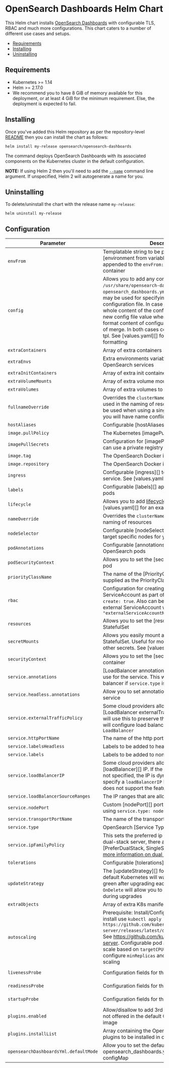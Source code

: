 # OpenSearch Dashboards Helm Chart

 This Helm chart installs [OpenSearch Dashboards](https://github.com/opensearch-project/OpenSearch-Dashboards) with configurable TLS, RBAC and much more configurations. This chart caters to a number of different use cases and setups.

 - [Requirements](#requirements)
 - [Installing](#installing)
 - [Uninstalling](#uninstalling)

 ## Requirements

 * Kubernetes >= 1.14
 * Helm >= 2.17.0
 * We recommend you to have 8 GiB of memory available for this deployment, or at least 4 GiB for the minimum requirement. Else, the deployment is expected to fail.

 ## Installing

 Once you've added this Helm repository as per the repository-level [README](../../README.md#installing)
 then you can install the chart as follows:

 ```shell
 helm install my-release opensearch/opensearch-dashboards
```

 The command deploys OpenSearch Dashboards with its associated components on the Kubernetes cluster in the default configuration.

 **NOTE:** If using Helm 2 then you'll need to add the [`--name`](https://v2.helm.sh/docs/helm/#options-21) command line argument. If unspecified, Helm 2 will autogenerate a name for you.

 ## Uninstalling
 To delete/uninstall the chart with the release name `my-release`:

 ```shell
 helm uninstall my-release
 ```

## Configuration

| Parameter                          | Description                                                                                                                                                                                                                                                                                                                                                                                                                                                                                          | Default                                         |
|------------------------------------|------------------------------------------------------------------------------------------------------------------------------------------------------------------------------------------------------------------------------------------------------------------------------------------------------------------------------------------------------------------------------------------------------------------------------------------------------------------------------------------------------|-------------------------------------------------|
| `envFrom`                          | Templatable string to be passed to the [environment from variables][] which will be appended to the `envFrom:` definition for the container                                                                                                                                                                                                                                                                                                                                                          | `[]`                                            |
| `config`                         | Allows you to add any config files in `/usr/share/opensearch-dashboards/` such as `opensearch_dashboards.yml`. String or map format may be used for specifying content of each configuration file. In case of string format, the whole content of the config file will be replaced by new config file value when in case of using map format content of configuration file will be a result of merge. In both cases content passed through tpl. See [values.yaml][] for an example of the formatting | `{}`                                            |
| `extraContainers`                  | Array of extra containers                                                                                                                                                                                                                                                                                                                                                                                                                                                                            | `""`                                            |
| `extraEnvs`                        | Extra environments variables to be passed to OpenSearch services                                                                                                                                                                                                                                                                                                                                                                                                                                     | `[]`                                            |
| `extraInitContainers`              | Array of extra init containers                                                                                                                                                                                                                                                                                                                                                                                                                                                                       | `[]`                                            |
| `extraVolumeMounts`                | Array of extra volume mounts                                                                                                                                                                                                                                                                                                                                                                                                                                                                         | `[] `                                           |
| `extraVolumes`                     | Array of extra volumes to be added                                                                                                                                                                                                                                                                                                                                                                                                                                                                   | `[]`                                            |
| `fullnameOverride`                 | Overrides the `clusterName` and `nodeGroup` when used in the naming of resources. This should only be used when using a single `nodeGroup`, otherwise you will have name conflicts                                                                                                                                                                                                                                                                                                                   | `""`                                            |
| `hostAliases`                      | Configurable [hostAliases][]                                                                                                                                                                                                                                                                                                                                                                                                                                                                         | `[]`                                            |
| `image.pullPolicy`                 | The Kubernetes [imagePullPolicy][] value                                                                                                                                                                                                                                                                                                                                                                                                                                                             | `IfNotPresent`                                  |
| `imagePullSecrets`                 | Configuration for [imagePullSecrets][] so that you can use a private registry for your image                                                                                                                                                                                                                                                                                                                                                                                                         | `[]`                                            |
| `image.tag`                        | The OpenSearch Docker image tag                                                                                                                                                                                                                                                                                                                                                                                                                                                                      | `1.0.0`                               |
| `image.repository`                 | The OpenSearch Docker image                                                                                                                                                                                                                                                                                                                                                                                                                                                                          | `opensearchproject/opensearch` |
| `ingress`                          | Configurable [ingress][] to expose the OpenSearch service. See [values.yaml][] for an example                                                                                                                                                                                                                                                                                                                                                                                                        | see [values.yaml][]                             |
| `labels`                           | Configurable [labels][] applied to all OpenSearch pods                                                                                                                                                                                                                                                                                                                                                                                                                                               | `{}`                                            |
| `lifecycle`                        | Allows you to add [lifecycle hooks](https://kubernetes.io/docs/concepts/containers/container-lifecycle-hooks/). See [values.yaml][] for an example                                                                                                                                                                                                                                                                                                                                                   | `{}`                                            |
| `nameOverride`                     | Overrides the `clusterName` when used in the naming of resources                                                                                                                                                                                                                                                                                                                                                                                                                                     | `""`                                            |
| `nodeSelector`                     | Configurable [nodeSelector][] so that you can target specific nodes for your OpenSearch cluster                                                                                                                                                                                                                                                                                                                                                                                                      | `{}`                                            |
| `podAnnotations`                   | Configurable [annotations][] applied to all OpenSearch pods                                                                                                                                                                                                                                                                                                                                                                                                                                          | `{}`                                            |
| `podSecurityContext`               | Allows you to set the [securityContext][] for the pod                                                                                                                                                                                                                                                                                                                                                                                                                                                | see [values.yaml][]                             |
| `priorityClassName`                | The name of the [PriorityClass][]. No default is supplied as the PriorityClass must be created first                                                                                                                                                                                                                                                                                                                                                                                                 | `""`                                            |                                        |
| `rbac`                             | Configuration for creating a role, role binding and ServiceAccount as part of this Helm chart with `create: true`. Also can be used to reference an external ServiceAccount with `serviceAccountName: "externalServiceAccountName"`                                                                                                                                                                                                                                                                  | see [values.yaml][]                             |
| `resources`                        | Allows you to set the [resources][] for the StatefulSet                                                                                                                                                                                                                                                                                                                                                                                                                                              | see [values.yaml][]                             |
| `secretMounts`                     | Allows you easily mount a secret as a file inside the StatefulSet. Useful for mounting certificates and other secrets. See [values.yaml][] for an example                                                                                                                                                                                                                                                                                                                                            | `[]`                                            |
| `securityContext`                  | Allows you to set the [securityContext][] for the container                                                                                                                                                                                                                                                                                                                                                                                                                                          | see [values.yaml][]                             |
| `service.annotations`              | [LoadBalancer annotations][] that Kubernetes will use for the service. This will configure load balancer if `service.type` is `LoadBalancer`                                                                                                                                                                                                                                                                                                                                                         | `{}`                                            |
| `service.headless.annotations`     | Allow you to set annotations on the headless service                                                                                                                                                                                                                                                                                                                                                                                                                                                 | `{}`                                            |
| `service.externalTrafficPolicy`    | Some cloud providers allow you to specify the [LoadBalancer externalTrafficPolicy][]. Kubernetes will use this to preserve the client source IP. This will configure load balancer if `service.type` is `LoadBalancer`                                                                                                                                                                                                                                                                               | `""`                                            |
| `service.httpPortName`             | The name of the http port within the service                                                                                                                                                                                                                                                                                                                                                                                                                                                         | `http`                                          |
| `service.labelsHeadless`           | Labels to be added to headless service                                                                                                                                                                                                                                                                                                                                                                                                                                                               | `{}`                                            |
| `service.labels`                   | Labels to be added to non-headless service                                                                                                                                                                                                                                                                                                                                                                                                                                                           | `{}`                                            |
| `service.loadBalancerIP`           | Some cloud providers allow you to specify the [loadBalancer][] IP. If the `loadBalancerIP` field is not specified, the IP is dynamically assigned. If you specify a `loadBalancerIP` but your cloud provider does not support the feature, it is ignored.                                                                                                                                                                                                                                            | `""`                                            |
| `service.loadBalancerSourceRanges` | The IP ranges that are allowed to access                                                                                                                                                                                                                                                                                                                                                                                                                                                             | `[]`                                            |
| `service.nodePort`                 | Custom [nodePort][] port that can be set if you are using `service.type: nodePort`                                                                                                                                                                                                                                                                                                                                                                                                                   | `""`                                            |
| `service.transportPortName`        | The name of the transport port within the service                                                                                                                                                                                                                                                                                                                                                                                                                                                    | `transport`                                     |
| `service.type`                     | OpenSearch [Service Types][]                                                                                                                                                                                                                                                                                                                                                                                                                                                                         | `ClusterIP`                                     |
| `service.ipFamilyPolicy`           | This sets the preferred ip addresses in case of a dual-stack server, there are three options [PreferDualStack, SingleStack, RequireDualStack], [more information on dual stack](https://kubernetes.io/docs/concepts/services-networking/dual-stack/)                                                                                                                                                                                                                                                 | `""`                                            |
| `tolerations`                      | Configurable [tolerations][]                                                                                                                                                                                                                                                                                                                                                                                                                                                                         | `[]`                                            |
| `updateStrategy`                   | The [updateStrategy][] for the StatefulSet. By default Kubernetes will wait for the cluster to be green after upgrading each pod. Setting this to `OnDelete` will allow you to manually delete each pod during upgrades                                                                                                                                                                                                                                                                              | `RollingUpdate`                                 |
| `extraObjects`                     | Array of extra K8s manifests to deploy                                                                                                                                                                                                                                                                                                                                                                                                                                                               | list `[]`                                       |
| `autoscaling`                          | Prerequisite: Install/Configure metrics server, to install use `kubectl apply -f https://github.com/kubernetes-sigs/metrics-server/releases/latest/download/components.yaml`, See https://github.com/kubernetes-sigs/metrics-server. Configurable pod autoscaling stratergy to scale based on `targetCPUUtilizationPercentage`, configure `minReplicas` and `maxReplicas` for desired scaling                                                                                                        | false                             |
| `livenessProbe`                     | Configuration fields for the liveness [probe][]                                                                                                                                                                               | see [exampleLiveness][] in `values.yaml`
| `readinessProbe`                     | Configuration fields for the readiness [probe][]                                                                                                                                                                               | see [exampleReadiness][] in `values.yaml`
| `startupProbe`                     | Configuration fields for the startup [probe][]                                                                                                                                                                               | see [exampleStartup][] in `values.yaml`                                     |
| `plugins.enabled`                     | Allow/disallow to add 3rd Party / Custom plugins not offered in the default OpenSearchDashboards image                    | false  |
| `plugins.installList`                 | Array containing the Opensearch Dashboards plugins to be installed in container	                                        |   []   |
| `opensearchDashboardsYml.defaultMode` | Allow you to set the defaultMode for the opensearch_dashboards.yml mounted as configMap                                   |        |

[probe]: https://kubernetes.io/docs/tasks/configure-pod-container/configure-liveness-readiness-startup-probes/#define-readiness-probes


[exampleStartup]: https://github.com/opensearch-project/helm-charts/blob/main/charts/opensearch-dashboards/values.yaml#17
[exampleLiveness]: https://github.com/opensearch-project/helm-charts/blob/main/charts/opensearch-dashboards/values.yaml#27
[exampleReadiness]: https://github.com/opensearch-project/helm-charts/blob/main/charts/opensearch-dashboards/values.yaml#37
